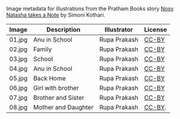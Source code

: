 Image metadata for illustrations from the Pratham Books story [Nosy Natasha takes a Note](https://storyweaver.org.in/stories/4608-nosy-natasha-takes-a-note) by Simoni Kothari.

Image | Description | Illustrator | License
----- | ----------- | ----------- | -------
01.jpg | Anu in School | Rupa Prakash | [CC-BY](https://creativecommons.org/licenses/by/4.0/)
02.jpg | Family | Rupa Prakash | [CC-BY](https://creativecommons.org/licenses/by/4.0/)
03.jpg | School | Rupa Prakash | [CC-BY](https://creativecommons.org/licenses/by/4.0/)
04.jpg | Anu in School | Rupa Prakash | [CC-BY](https://creativecommons.org/licenses/by/4.0/)
05.jpg | Back Home | Rupa Prakash | [CC-BY](https://creativecommons.org/licenses/by/4.0/)
06.jpg | Girl with brother | Rupa Prakash | [CC-BY](https://creativecommons.org/licenses/by/4.0/)
07.jpg | Brother and Sister | Rupa Prakash | [CC-BY](https://creativecommons.org/licenses/by/4.0/)
08.jpg | Mother and Daughter | Rupa Prakash | [CC-BY](https://creativecommons.org/licenses/by/4.0/).
